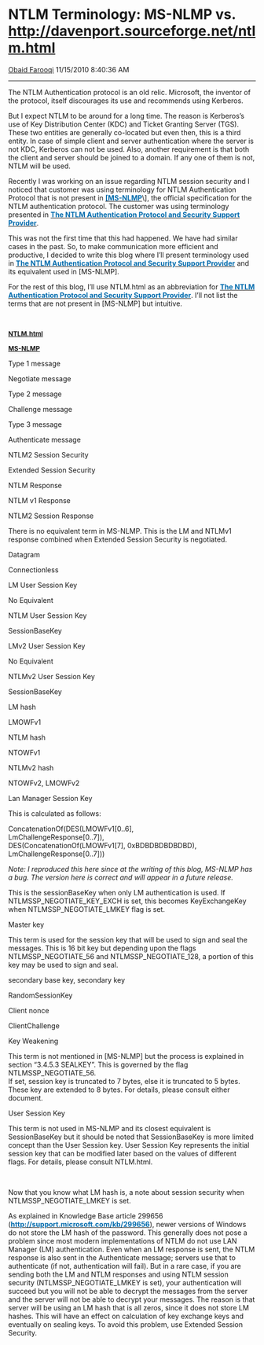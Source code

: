 <div id="page">

# NTLM Terminology: MS-NLMP vs. http://davenport.sourceforge.net/ntlm.html

[Obaid
Farooqi](https://social.msdn.microsoft.com/profile/Obaid%20Farooqi)
11/15/2010 8:40:36 AM

-----

<div id="content">

The NTLM Authentication protocol is an old relic. Microsoft, the
inventor of the protocol, itself discourages its use and recommends
using Kerberos.

But I expect NTLM to be around for a long time. The reason is Kerberos’s
use of Key Distribution Center (KDC) and Ticket Granting Server (TGS).
These two entities are generally co-located but even then, this is a
third entity. In case of simple client and server authentication where
the server is not KDC, Kerberos can not be used. Also, another
requirement is that both the client and server should be joined to a
domain. If any one of them is not, NTLM will be used.

Recently I was working on an issue regarding NTLM session security and I
noticed that customer was using terminology for NTLM Authentication
Protocol that is not present in
[**<span style="color: #006bad;">\[MS-NLMP</span>**](http://msdn.microsoft.com/en-us/library/cc236621\(PROT.13\).aspx)\],
the official specification for the NTLM authentication protocol. The
customer was using terminology presented in
[**<span style="color: #006bad;">The NTLM Authentication Protocol and
Security Support
Provider</span>**](http://davenport.sourceforge.net/ntlm.html).

This was not the first time that this had happened. We have had similar
cases in the past. So, to make communication more efficient and
productive, I decided to write this blog where I’ll present terminology
used in [**<span style="color: #006bad;">The NTLM Authentication
Protocol and Security Support
Provider</span>**](http://davenport.sourceforge.net/ntlm.html) and its
equivalent used in \[MS-NLMP\].

For the rest of this blog, I’ll use NTLM.html as an abbreviation for
[**<span style="color: #006bad;">The NTLM Authentication Protocol and
Security Support
Provider</span>**](http://davenport.sourceforge.net/ntlm.html). I’ll not
list the terms that are not present in \[MS-NLMP\] but
intuitive.

 

<span style="text-decoration: underline;">**<span style="font-size: small;">NTLM.html</span>**</span>

</div>

</div>

<span style="text-decoration: underline;"><span style="font-size: small;">**MS-NLMP**</span></span>

Type 1 message

Negotiate message

Type 2 message

Challenge message

Type 3 message

Authenticate message

NTLM2 Session Security

Extended Session Security

NTLM Response

NTLM v1 Response

NTLM2 Session Response

There is no equivalent term in MS-NLMP. This is the LM and NTLMv1
response combined when Extended Session Security is negotiated.

Datagram

Connectionless

LM User Session Key

No Equivalent

NTLM User Session Key

SessionBaseKey

LMv2 User Session Key

No Equivalent

NTLMv2 User Session Key

SessionBaseKey

LM hash

LMOWFv1

NTLM hash

NTOWFv1

NTLMv2 hash

NTOWFv2, LMOWFv2

Lan Manager Session Key

This is calculated as follows:  

ConcatenationOf(DES(LMOWFv1\[0..6\],  
LmChallengeResponse\[0..7\]),  
DES(ConcatenationOf(LMOWFv1\[7\], 0xBDBDBDBDBDBD),  
LmChallengeResponse\[0..7\]))

*Note: I reproduced this here since at the writing of this blog, MS-NLMP
has a bug. The version here is correct and will appear in a future
release.*

This is the sessionBaseKey when only LM authentication is used. If
NTLMSSP\_NEGOTIATE\_KEY\_EXCH is set, this becomes KeyExchangeKey when
NTLMSSP\_NEGOTIATE\_LMKEY flag is set.

Master key

This term is used for the session key that will be used to sign and seal
the messages. This is 16 bit key but depending upon the flags
NTLMSSP\_NEGOTIATE\_56 and NTLMSSP\_NEGOTIATE\_128, a portion of this
key may be used to sign and seal.

secondary base key, secondary key

RandomSessionKey

Client nonce

ClientChallenge

Key Weakening

This term is not mentioned in \[MS-NLMP\] but the process is explained
in section “3.4.5.3 SEALKEY”. This is governed by the flag
NTLMSSP\_NEGOTIATE\_56.  
If set, session key is truncated to 7 bytes, else it is truncated to 5
bytes. These key are extended to 8 bytes. For details, please consult
either document.

User Session Key

This term is not used in MS-NLMP and its closest equivalent is
SessionBaseKey but it should be noted that SessionBaseKey is more
limited concept than the User Session key. User Session Key represents
the initial session key that can be modified later based on the values
of different flags. For details, please consult NTLM.html.

 

Now that you know what LM hash is, a note about session security when
NTLMSSP\_NEGOTIATE\_LMKEY is set.

As explained in Knowledge Base article 299656
([**<span style="color: #006bad;">http://support.microsoft.com/kb/299656</span>**](http://support.microsoft.com/kb/299656 "http://support.microsoft.com/kb/299656")),
newer versions of Windows do not store the LM hash of the password. This
generally does not pose a problem since most modern implementations of
NTLM do not use LAN Manager (LM) authentication. Even when an LM
response is sent, the NTLM response is also sent in the Authenticate
message; servers use that to authenticate (if not, authentication will
fail). But in a rare case, if you are sending both the LM and NTLM
responses and using NTLM session security (NTLMSSP\_NEGOTIATE\_LMKEY is
set), your authentication will succeed but you will not be able to
decrypt the messages from the server and the server will not be able to
decrypt your messages. The reason is that server will be using an LM
hash that is all zeros, since it does not store LM hashes. This will
have an effect on calculation of key exchange keys and eventually on
sealing keys. To avoid this problem, use Extended Session Security.
